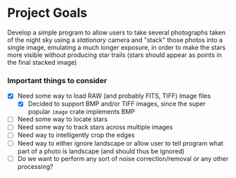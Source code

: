 # Project Goals
Develop a simple program to allow users to take several photographs taken of the night sky using a _stationary_ camera
and "stack" those photos into a single image, emulating a much longer exposure, in order to make the stars more visible
without producing star trails (stars should appear as points in the final stacked image)

### Important things to consider
* [x] Need some way to load RAW (and probably FITS, TIFF) image files
    * [x] Decided to support BMP and/or TIFF images, since the super popular `image` crate implements BMP
* [ ] Need some way to locate stars
* [ ] Need some way to track stars across multiple images
* [ ] Need way to intelligently crop the edges
* [ ] Need way to either ignore landscape or allow user to tell program what part of a photo is landscape (and should thus
be ignored)
* [ ] Do we want to perform any sort of noise correction/removal or any other processing?